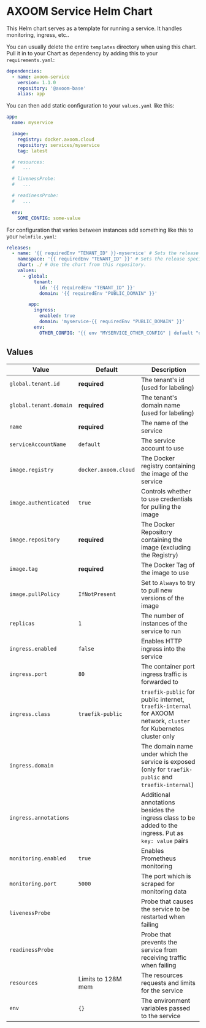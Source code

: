 # AXOOM Service Helm Chart

This Helm chart serves as a template for running a service. It handles monitoring, ingress, etc..  

You can usually delete the entire `templates` directory when using this chart. Pull it in to your Chart as dependency by adding this to your `requirements.yaml`:

```yaml
dependencies:
  - name: axoom-service
    version: 1.1.0
    repository: '@axoom-base'
    alias: app
```

You can then add static configuration to your `values.yaml` like this:

```yaml
app:
  name: myservice

  image:
    registry: docker.axoom.cloud
    repository: services/myservice
    tag: latest

  # resources:
  #   ...

  # livenessProbe:
  #   ...

  # readinessProbe:
  #   ...

  env:
    SOME_CONFIG: some-value
```

For configuration that varies between instances add something like this to your `helmfile.yaml`:

```yaml
releases:
  - name: '{{ requiredEnv "TENANT_ID" }}-myservice' # Sets the release specific asset name, containing the tenant's id.
    namespace: '{{ requiredEnv "TENANT_ID" }}' # Sets the release specific k8s namespace: the tenant's id.
    chart: ./ # Use the chart from this repository.
    values:
      - global:
          tenant:
            id: '{{ requiredEnv "TENANT_ID" }}'
            domain: '{{ requiredEnv "PUBLIC_DOMAIN" }}'

        app:
          ingress:
            enabled: true
            domain: 'myservice-{{ requiredEnv "PUBLIC_DOMAIN" }}'
          env:
            OTHER_CONFIG: '{{ env "MYSERVICE_OTHER_CONFIG" | default "other-value" }}'
```

## Values

| Value                  | Default              | Description                                                                                                       |
| ---------------------- | -------------------- | ----------------------------------------------------------------------------------------------------------------- |
| `global.tenant.id`     | __required__         | The tenant's id (used for labeling)                                                                               |
| `global.tenant.domain` | __required__         | The tenant's domain name (used for labeling)                                                                      |
| `name`                 | __required__         | The name of the service                                                                                           |
| `serviceAccountName`   | `default`            | The service account to use                                                                                        |
| `image.registry`       | `docker.axoom.cloud` | The Docker registry containing the image of the service                                                           |
| `image.authenticated`  | `true`               | Controls whether to use credentials for pulling the image                                                         |
| `image.repository`     | __required__         | The Docker Repository containing the image (excluding the Registry)                                               |
| `image.tag`            | __required__         | The Docker Tag of the image to use                                                                                |
| `image.pullPolicy`     | `IfNotPresent`       | Set to `Always` to try to pull new versions of the image                                                          |
| `replicas`             | `1`                  | The number of instances of the service to run                                                                     |
| `ingress.enabled`      | `false`              | Enables HTTP ingress into the service                                                                             |
| `ingress.port`         | `80`                 | The container port ingress traffic is forwarded to                                                                |
| `ingress.class`        | `traefik-public`     | `traefik-public` for public internet, `traefik-internal` for AXOOM network, `cluster` for Kubernetes cluster only |
| `ingress.domain`       |                      | The domain name under which the service is exposed (only for `traefik-public` and `traefik-internal`)             |
| `ingress.annotations`  |                      | Additional annotations besides the ingress class to be added to the ingress. Put as `key: value` pairs            |
| `monitoring.enabled`   | `true`               | Enables Prometheus monitoring                                                                                     |
| `monitoring.port`      | `5000`               | The port which is scraped for monitoring data                                                                     |
| `livenessProbe`        |                      | Probe that causes the service to be restarted when failing                                                        |
| `readinessProbe`       |                      | Probe that prevents the service from receiving traffic when failing                                               |
| `resources`            | Limits to 128M mem   | The resources requests and limits for the service                                                                 |
| `env`                  | `{}`                 | The environment variables passed to the service                                                                   |
